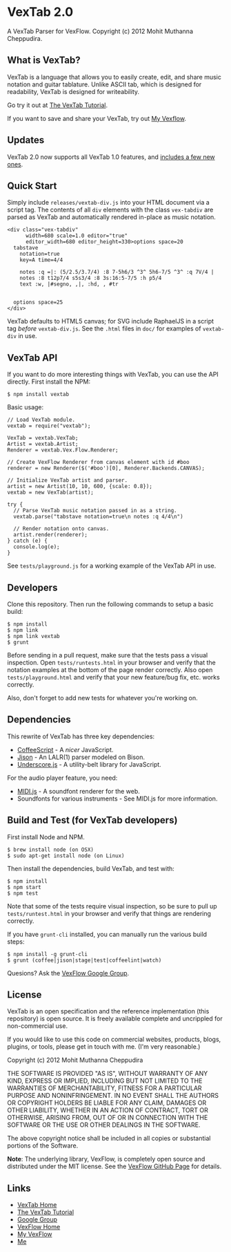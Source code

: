 # VexTab 2.0

A VexTab Parser for VexFlow.
Copyright (c) 2012 Mohit Muthanna Cheppudira.

## What is VexTab?

VexTab is a language that allows you to easily create, edit, and share music notation
and guitar tablature. Unlike ASCII tab, which is designed for readability, VexTab is
designed for writeability.

Go try it out at [The VexTab Tutorial](http://vexflow.com/vextab/tutorial.html).

If you want to save and share your VexTab, try out [My Vexflow](http://my.vexflow.com).

## Updates

VexTab 2.0 now supports all VexTab 1.0 features, and [includes a few new ones](http://my.vexflow.com/articles/53?source=enabled).

## Quick Start

Simply include `releases/vextab-div.js` into your HTML document via a script tag. The contents of all `div` elements with the class `vex-tabdiv` are parsed as VexTab and automatically rendered in-place as music notation.

    <div class="vex-tabdiv"
          width=680 scale=1.0 editor="true"
          editor_width=680 editor_height=330>options space=20
      tabstave
        notation=true
        key=A time=4/4

        notes :q =|: (5/2.5/3.7/4) :8 7-5h6/3 ^3^ 5h6-7/5 ^3^ :q 7V/4 |
        notes :8 t12p7/4 s5s3/4 :8 3s:16:5-7/5 :h p5/4
        text :w, |#segno, ,|, :hd, , #tr


      options space=25
    </div>

VexTab defaults to HTML5 canvas; for SVG include RaphaelJS in a script tag _before_ `vextab-div.js`. See the `.html` files in `doc/` for examples of `vextab-div` in use.

## VexTab API

If you want to do more interesting things with VexTab, you can use the API directly. First install the NPM:

    $ npm install vextab

Basic usage:

    // Load VexTab module.
    vextab = require("vextab");

    VexTab = vextab.VexTab;
    Artist = vextab.Artist;
    Renderer = vextab.Vex.Flow.Renderer;

    // Create VexFlow Renderer from canvas element with id #boo
    renderer = new Renderer($('#boo')[0], Renderer.Backends.CANVAS);

    // Initialize VexTab artist and parser.
    artist = new Artist(10, 10, 600, {scale: 0.8});
    vextab = new VexTab(artist);

    try {
      // Parse VexTab music notation passed in as a string.
      vextab.parse("tabstave notation=true\n notes :q 4/4\n")

      // Render notation onto canvas.
      artist.render(renderer);
    } catch (e) {
      console.log(e);
    }

See `tests/playground.js` for a working example of the VexTab API in use.

## Developers

Clone this repository. Then run the following commands to setup a basic build:

    $ npm install
    $ npm link
    $ npm link vextab
    $ grunt

Before sending in a pull request, make sure that the tests pass a visual inspection. Open `tests/runtests.html` in your browser and verify that the notation examples at the bottom of the page render correctly. Also open `tests/playground.html` and verify that your new feature/bug fix, etc. works correctly.

Also, don't forget to add new tests for whatever you're working on.

## Dependencies

This rewrite of VexTab has three key dependencies:

  * [CoffeeScript](http://coffeescript.org/) - A *nicer* JavaScript.
  * [Jison](http://zaach.github.com/jison/) - An LALR(1) parser modeled on Bison.
  * [Underscore.js](http://underscorejs.org/) - A utility-belt library for JavaScript.

For the audio player feature, you need:

  * [MIDI.js](https://github.com/mudcube/MIDI.js) - A soundfont renderer for the web.
  * Soundfonts for various instruments - See MIDI.js for more information.

## Build and Test (for VexTab developers)

First install Node and NPM.

    $ brew install node (on OSX)
    $ sudo apt-get install node (on Linux)

Then install the dependencies, build VexTab, and test with:

    $ npm install
    $ npm start
    $ npm test

Note that some of the tests require visual inspection, so be sure to pull up `tests/runtest.html` in your browser and verify that things are rendering correctly.

If you have `grunt-cli` installed, you can manually run the various build steps:

    $ npm install -g grunt-cli
    $ grunt (coffee|jison|stage|test|coffeelint|watch)

Quesions? Ask the [VexFlow Google Group](https://groups.google.com/forum/?fromgroups#!forum/vexflow).

## License

VexTab is an open specification and the reference implementation (this repository) is open source. It is freely available complete and uncrippled for non-commercial use.

If you would like to use this code on commercial websites, products, blogs, plugins, or tools, please get in touch with me. (I'm very reasonable.)

Copyright (c) 2012 Mohit Muthanna Cheppudira

THE SOFTWARE IS PROVIDED "AS IS", WITHOUT WARRANTY OF ANY KIND, EXPRESS OR IMPLIED, INCLUDING BUT NOT LIMITED TO THE WARRANTIES OF MERCHANTABILITY, FITNESS FOR A PARTICULAR PURPOSE AND NONINFRINGEMENT. IN NO EVENT SHALL THE AUTHORS OR COPYRIGHT HOLDERS BE LIABLE FOR ANY CLAIM, DAMAGES OR OTHER LIABILITY, WHETHER IN AN ACTION OF CONTRACT, TORT OR OTHERWISE, ARISING FROM, OUT OF OR IN CONNECTION WITH THE SOFTWARE OR THE USE OR OTHER DEALINGS IN THE SOFTWARE.

The above copyright notice shall be included in all copies or substantial portions of the Software.

**Note**: The underlying library, VexFlow, is completely open source and distributed under the MIT license. See the [VexFlow GitHub Page](http://github.com/0xfe/vexflow) for details.

## Links

* [VexTab Home](http://vexflow.com/vextab/)
* [The VexTab Tutorial](http://vexflow.com/vextab/tutorial.html)
* [Google Group](https://groups.google.com/forum/?fromgroups#!forum/vexflow)
* [VexFlow Home](http://vexflow.com)
* [My VexFlow](http://my.vexflow.com)
* [Me](http://0xfe.muthanna.com)
